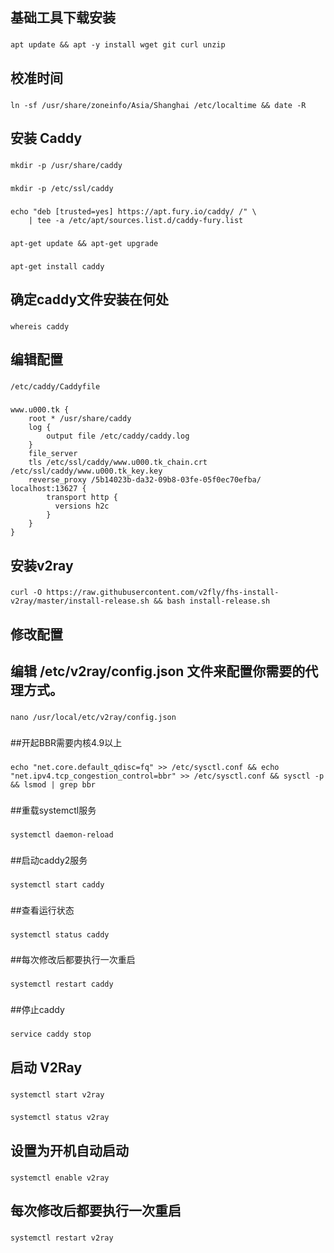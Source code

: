 
## 基础工具下载安装
###
    apt update && apt -y install wget git curl unzip
###

## 校准时间
###
    ln -sf /usr/share/zoneinfo/Asia/Shanghai /etc/localtime && date -R
###
## 安装 Caddy
###
    mkdir -p /usr/share/caddy
###
###
    mkdir -p /etc/ssl/caddy
###

###
    echo "deb [trusted=yes] https://apt.fury.io/caddy/ /" \
        | tee -a /etc/apt/sources.list.d/caddy-fury.list
###
###
    apt-get update && apt-get upgrade
###
###
    apt-get install caddy
###

## 确定caddy文件安装在何处
###
    whereis caddy
###
## 编辑配置
###
    /etc/caddy/Caddyfile
###
###
    www.u000.tk {
	    root * /usr/share/caddy
        log {
            output file /etc/caddy/caddy.log
        }
	    file_server
	    tls /etc/ssl/caddy/www.u000.tk_chain.crt /etc/ssl/caddy/www.u000.tk_key.key
	    reverse_proxy /5b14023b-da32-09b8-03fe-05f0ec70efba/ localhost:13627 {
            transport http {
              versions h2c
            }
	    }
    }
###

## 安装v2ray
###
    curl -O https://raw.githubusercontent.com/v2fly/fhs-install-v2ray/master/install-release.sh && bash install-release.sh
###

## 修改配置
## 编辑 /etc/v2ray/config.json 文件来配置你需要的代理方式。
###
    nano /usr/local/etc/v2ray/config.json
###

##开起BBR需要内核4.9以上
###
    echo "net.core.default_qdisc=fq" >> /etc/sysctl.conf && echo "net.ipv4.tcp_congestion_control=bbr" >> /etc/sysctl.conf && sysctl -p && lsmod | grep bbr
###

##重载systemctl服务
###
    systemctl daemon-reload
###


##启动caddy2服务
###
    systemctl start caddy
###
##查看运行状态
###
    systemctl status caddy
###

##每次修改后都要执行一次重启
###
    systemctl restart caddy
###

##停止caddy
###
    service caddy stop
###
## 启动 V2Ray

###
    systemctl start v2ray
###

###
    systemctl status v2ray
###

## 设置为开机自动启动
###
    systemctl enable v2ray
###

## 每次修改后都要执行一次重启
 ###
    systemctl restart v2ray
###
